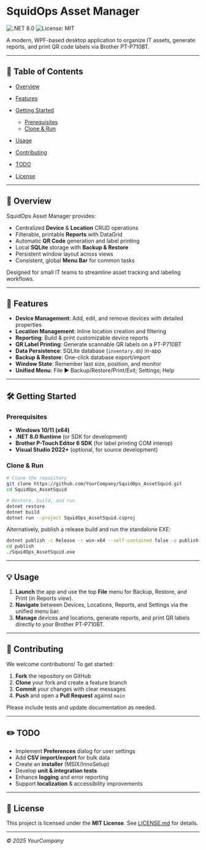 # SquidOps Asset Manager

![.NET 8.0](https://img.shields.io/badge/.NET-8.0-Informational?logo=.net\&logoColor=white)
![License: MIT](https://img.shields.io/badge/License-MIT-brightgreen)

A modern, WPF-based desktop application to organize IT assets, generate reports, and print QR code labels via Brother PT-P710BT.

---

## 📑 Table of Contents

* [Overview](#overview)
* [Features](#features)
* [Getting Started](#getting-started)

  * [Prerequisites](#prerequisites)
  * [Clone & Run](#clone--run)
* [Usage](#usage)
* [Contributing](#contributing)
* [TODO](#todo)
* [License](#license)

---

## 📝 Overview

SquidOps Asset Manager provides:

* Centralized **Device** & **Location** CRUD operations
* Filterable, printable **Reports** with DataGrid
* Automatic **QR Code** generation and label printing
* Local **SQLite** storage with **Backup & Restore**
* Persistent window layout across views
* Consistent, global **Menu Bar** for common tasks

Designed for small IT teams to streamline asset tracking and labeling workflows.

---

## 🚀 Features

* **Device Management**: Add, edit, and remove devices with detailed properties
* **Location Management**: Inline location creation and filtering
* **Reporting**: Build & print customizable device reports
* **QR Label Printing**: Generate scannable QR labels on a PT-P710BT
* **Data Persistence**: SQLite database (`inventory.db`) in-app
* **Backup & Restore**: One-click database export/import
* **Window State**: Remember last size, position, and monitor
* **Unified Menu**: File ▶ Backup/Restore/Print/Exit; Settings; Help

---

## 🛠 Getting Started

### Prerequisites

* **Windows 10/11 (x64)**
* **.NET 8.0 Runtime** (or SDK for development)
* **Brother P-Touch Editor 6 SDK** (for label printing COM interop)
* **Visual Studio 2022+** (optional, for source development)

### Clone & Run

```bash
# Clone the repository
git clone https://github.com/YourCompany/SquidOps_AssetSquid.git
cd SquidOps_AssetSquid

# Restore, build, and run
dotnet restore
dotnet build
dotnet run --project SquidOps_AssetSquid.csproj
```

Alternatively, publish a release build and run the standalone EXE:

```bash
dotnet publish -c Release -r win-x64 --self-contained false -o publish
cd publish
./SquidOps_AssetSquid.exe
```

---

## 💡 Usage

1. **Launch** the app and use the top **File** menu for Backup, Restore, and Print (in Reports view).
2. **Navigate** between Devices, Locations, Reports, and Settings via the unified menu bar.
3. **Manage** devices and locations, generate reports, and print QR labels directly to your Brother PT-P710BT.

---

## 🤝 Contributing

We welcome contributions! To get started:

1. **Fork** the repository on GitHub
2. **Clone** your fork and create a feature branch
3. **Commit** your changes with clear messages
4. **Push** and open a **Pull Request** against `main`

Please include tests and update documentation as needed.

---

## ✏️ TODO

* Implement **Preferences** dialog for user settings
* Add **CSV import/export** for bulk data
* Create an **installer** (MSIX/InnoSetup)
* Develop **unit & integration tests**
* Enhance **logging** and error reporting
* Support **localization** & accessibility improvements

---

## 📄 License

This project is licensed under the **MIT License**. See [LICENSE.md](LICENSE.md) for details.

---

*© 2025 YourCompany*

